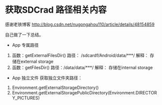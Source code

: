 ﻿# 获取SDCrad 路径相关内容

感谢老铁博客 http://blog.csdn.net/nugongahou110/article/details/48154859

自己做了一下总结。

- App 专属路径
 1. 函数：getExternalFilesDir()    路径： /sdcardf/Android/data/***/   解释： 存储在external storage
 2. 函数：getFilesDir()                 路径：/data/data/***/                      解释：  存储在internal storage

- App 独立文件
获取独立文件夹路径：
1. Environment.getExternalStorageDirectory()
2. Environment.getExternalStoragePublicDirectory(Environment.DIRECTORY_PICTURES)